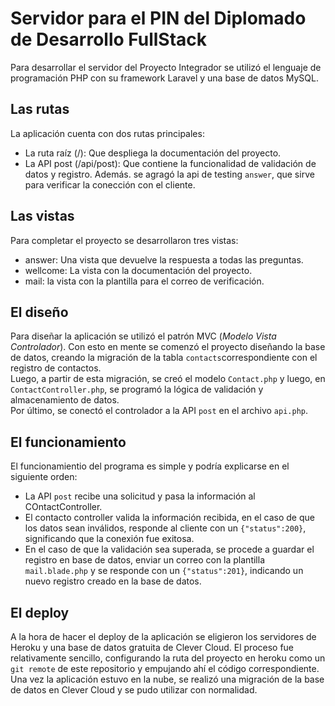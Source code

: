 # Servidor para el PIN del Diplomado de Desarrollo FullStack

Para desarrollar el servidor del Proyecto Integrador se utilizó el lenguaje de programación PHP con su framework Laravel y una base de datos MySQL.  

## Las rutas
La aplicación cuenta con dos rutas principales:
* La ruta raíz (/): Que despliega la documentación del proyecto.
* La API post (/api/post): Que contiene la funcionalidad de validación de datos y registro.
Además. se agragó la api de testing `answer`, que sirve para verificar la conección con el cliente.

## Las vistas
Para completar el proyecto se desarrollaron tres vistas:
* answer: Una vista que devuelve la respuesta a todas las preguntas.
* wellcome: La vista con la documentación del proyecto.
* mail: la vista con la plantilla para el correo de verificación.

## El diseño
Para diseñar la aplicación se utilizó el patrón MVC (_Modelo Vista Controlador_). Con esto en mente se comenzó el proyecto diseñando la base de datos, creando la migración de la tabla `contacts`correspondiente con el registro de contactos.  
Luego, a partir de esta migración, se creó el modelo `Contact.php` y luego, en `ContactController.php`, se programó la lógica de validación y almacenamiento de datos.  
Por último, se conectó el controlador a la  API `post` en el archivo `api.php`.

## El funcionamiento
El funcionamientio del programa es simple y podría explicarse en el siguiente orden:
* La API `post` recibe una solicitud y pasa la información al COntactController.
* El contacto controller valida la información recibida, en el caso de que los datos sean inválidos, responde al cliente con un `{"status":200}`, significando que la conexión fue exitosa.
* En el caso de que la validación sea superada, se procede a guardar el registro en base de datos, enviar un correo con la plantilla `mail.blade.php` y se responde con un `{"status":201}`, indicando un nuevo registro creado en la base de datos.

## El deploy
A la hora de hacer el deploy de la aplicación se eligieron los servidores de Heroku y una base de datos gratuita de Clever Cloud. El proceso fue relativamente sencillo, configurando la ruta del proyecto en heroku como un `git remote` de este repositorio y empujando ahí el código correspondiente.  
Una vez la aplicación estuvo en la nube, se realizó una migración de la base de datos en Clever Cloud y se pudo utilizar con normalidad.